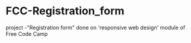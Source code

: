 # FCC-Registration_form
project -"Registration form" done on 'responsive web design' module of Free Code Camp
